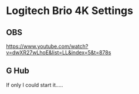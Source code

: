 # Logitech Brio 4K Settings

## OBS

https://www.youtube.com/watch?v=dwXR27wLhoE&list=LL&index=5&t=878s

## G Hub

If only I could start it.....
